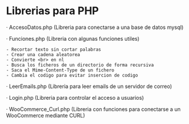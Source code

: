 # Librerias para PHP

· AccesoDatos.php (Libreria para conectarse a una base de datos mysql)

· Funciones.php (Libreria con algunas funciones utiles)
  
    - Recortar texto sin cortar palabras
    - Crear una cadena aleatorea
    - Convierte <br> en nl
    - Busca los ficheros de un directorio de forma recursiva
    - Saca el Mime-Content-Type de un fichero
    - Cambia el codigo para evitar insercion de codigo

· LeerEmails.php (Libreria para leer emails de un servidor de correo)

· Login.php (Libreria para controlar el acceso a usuarios)

· WooCommerce_Curl.php (Libreria con funciones para conectarse a un WooCommerce mediante CURL)
